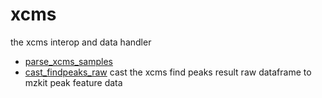 ﻿# xcms

the xcms interop and data handler

+ [parse_xcms_samples](xcms/parse_xcms_samples.1) 
+ [cast_findpeaks_raw](xcms/cast_findpeaks_raw.1) cast the xcms find peaks result raw dataframe to mzkit peak feature data
